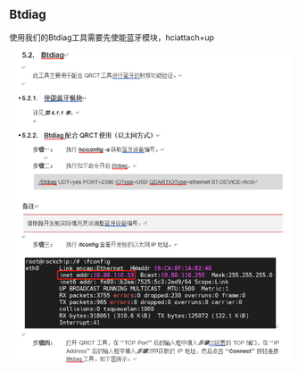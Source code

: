 ## Btdiag

使用我们的Btdiag工具需要先使能蓝牙模块，hciattach+up

![image-20240516150056800](./img/image-20240516150056800.png)